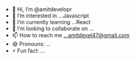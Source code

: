- 👋 Hi, I’m @amitdevelopr
- 👀 I’m interested in ...Javascript
- 🌱 I’m currently learning ...React
- 💞️ I’m looking to collaborate on ...
- 📫 How to reach me ...amitdevel47@gmail.com
- 😄 Pronouns: ...
- ⚡ Fun fact: ...

<!---
amitdevelopr/amitdevelopr is a ✨ special ✨ repository because its `README.md` (this file) appears on your GitHub profile.
You can click the Preview link to take a look at your changes.
--->
